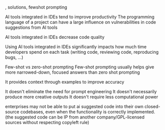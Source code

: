 , solutions, fewshot prompting

AI tools integrated in IDEs tend to improve productivity
The programming language of a project can have a large influence on vulnerabilities in code suggestions from AI tools

AI tools integrated in IDEs decrease code quality

Using AI tools integrated in IDEs significantly impacts how much time developers spend on each task (writing code, reviewing code, reproducing bugs, …)


Few-shot vs zero-shot prompting
Few-shot prompting usually helps give more narrowed-down, focused answers than zero shot prompting

It provides context through examples to improve accuracy

It doesn't eliminate the need for prompt engineering
It doesn't necessarily produce more creative outputs
It doesn't require less computational power


enterprises may not be able to put ai suggested code into their own closed-source codebases, even when the functionality is correctly implemented. (the suggested code can be IP from another company/GPL-licensed sources without respecting copyleft rule)
